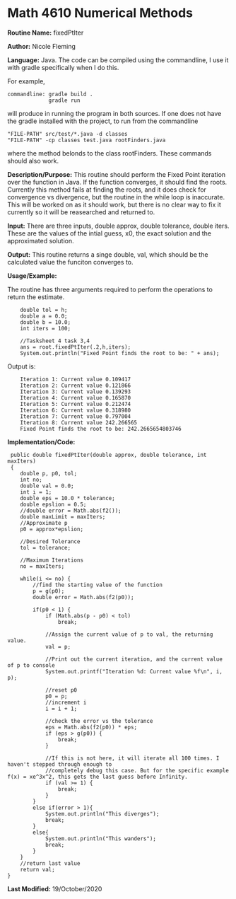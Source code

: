 # Math 4610 Numerical Methods

**Routine Name:**           fixedPtIter

**Author:** Nicole Fleming

**Language:** Java. The code can be compiled using the commandline, I use it with gradle specifically when I do this.

For example,

    commandline: gradle build .
                 gradle run

will produce in running the program in both sources. If one does not have the gradle installed with the project, to run from the commandline

    "FILE-PATH" src/test/*.java -d classes
    "FILE-PATH" -cp classes test.java rootFinders.java
    
where the method belonds to the class rootFinders. These commands should also work.

**Description/Purpose:** This routine should perform the Fixed Point iteration over the function in Java. If the function converges, it should find the roots. 
Currently this method fails at finding the roots, and it does check for convergence vs divergence, but the routine in the while loop is inaccurate. This will be 
worked on as it should work, but there is no clear way to fix it currently so it will be reasearched and returned to.

**Input:** There are three inputs, double approx, double tolerance, double iters. These are the values of the intial guess, x0, the exact solution and the approximated solution.
 

**Output:** This routine returns a singe double, val, which should be the calculated value the funciton converges to. 

**Usage/Example:**

The routine has three arguments required to perform the operations to return the estimate. 

        double tol = h;
        double a = 0.0;
        double b = 10.0;
        int iters = 100;
        
        //Tasksheet 4 task 3,4
        ans = root.fixedPtIter(.2,h,iters);
        System.out.println("Fixed Point finds the root to be: " + ans);

Output is:
     
        Iteration 1: Current value 0.109417
        Iteration 2: Current value 0.121866
        Iteration 3: Current value 0.139293
        Iteration 4: Current value 0.165870
        Iteration 5: Current value 0.212474
        Iteration 6: Current value 0.318980
        Iteration 7: Current value 0.797004
        Iteration 8: Current value 242.266565
        Fixed Point finds the root to be: 242.2665654803746



**Implementation/Code:** 

     public double fixedPtIter(double approx, double tolerance, int maxIters) 
     {
        double p, p0, tol;
        int no;
        double val = 0.0;
        int i = 1;
        double eps = 10.0 * tolerance;
        double epslion = 0.5;
        //double error = Math.abs(f2());
        double maxLimit = maxIters;
        //Approximate p
        p0 = approx*epslion;

        //Desired Tolerance
        tol = tolerance;

        //Maximum Iterations
        no = maxIters;

        while(i <= no) {
            //find the starting value of the function
            p = g(p0);
            double error = Math.abs(f2(p0));

            if(p0 < 1) {
                if (Math.abs(p - p0) < tol)
                    break;

                //Assign the current value of p to val, the returning value.
                val = p;

                //Print out the current iteration, and the current value of p to console
                System.out.printf("Iteration %d: Current value %f\n", i, p);

                //reset p0
                p0 = p;
                //increment i
                i = i + 1;

                //check the error vs the tolerance
                eps = Math.abs(f2(p0)) * eps;
                if (eps > g(p0)) {
                    break;
                }

                //If this is not here, it will iterate all 100 times. I haven't stepped through enough to
                //completely debug this case. But for the specific example f(x) = xe^3x^2, this gets the last guess before Infinity.
                if (val >= 1) {
                    break;
                }
            }
            else if(error > 1){
                System.out.println("This diverges");
                break;
            }
            else{
                System.out.println("This wanders");
                break;
            }
        }
        //return last value
        return val;
    }
    
**Last Modified:** 19/October/2020
